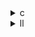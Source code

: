 <details><summary>c</summary>

---

##  **ベース：`seidel-2d.c`**

### 特徴：

```c
for (t)
  for (i = 1; i < n-1; i++)
    for (j = 1; j < n-1; j++)
      A[i][j] = 平均(周囲8点 + 自身);
```

*  `#pragma scop ... endscop` → PolyBench向けの最適化構造
*  OpenMP 並列化なし
*  SIMD 指示なし
* メモリ依存の制御やスレッド制御なし

---

##  `opt_1.c` の違い【外側からcollapseによる広域並列化】

```c
#pragma omp parallel for private(i,j,t) collapse(2)
for (t)
  for (i)
    for (j)
      A[i][j] = ...;
```

*  `t` と `i` をまとめて並列化（`collapse(2)`）
*  `nowait` なし → 各スレッドは同期が必要
*  `barrier` 不要（デフォルト同期）
*  PolyBench対応構造 (`#pragma scop`) 消失

>  **opt\_1** = 時間方向も含めて**ループ融合型並列化**（効果高いが依存注意）

---

##  `opt_2.c` の違い【空間方向をcollapse(2) + 明示バリア】

```c
#pragma omp parallel
for (t)
  #pragma omp for collapse(2) nowait
  for (i)
    for (j)
      A[i][j] = ...;
  #pragma omp barrier
```

*  空間方向（i,j）を `collapse(2)` → より多くの並列粒度
*  `nowait` によって非同期進行可能にしつつ
*  `#pragma omp barrier` で `t` ごとの同期制御
*  tループ外でスレッド生成は一度きり → 効率良好

>  **opt\_2** = **ステンシル依存を意識した同期付き並列化** → 高信頼・高性能

---

##  `opt_3.c` の違い【動的スケジューリングによるロードバランス】

```c
#pragma omp parallel private(t,i,j)
for (t)
  #pragma omp for schedule(dynamic) nowait
  for (i)
    for (j)
      A[i][j] = ...;
  #pragma omp barrier
```

*  `omp for schedule(dynamic)` → スレッドごとに負荷自動調整
*  `nowait + barrier` → `t` 間の同期を明示的に確保
*  `collapse(2)` なし → 並列粒度は `i` ループ単位

>  **opt\_3** = **動的ロードバランスに重きを置いた設計** → 大規模・不均一問題向け

---

##  比較表

| 特徴                        | `seidel-2d.c` | `opt_1.c`      | `opt_2.c`              | `opt_3.c`            |
| ------------------------- | ------------- | -------------- | ---------------------- | -------------------- |
| PolyBench `#pragma scop`  | ✅             | ❌              | ❌                      | ❌                    |
| OpenMP 並列化                | ❌             | ✅（collapse(2)） | ✅（collapse(2)+barrier） | ✅（dynamic schedule）  |
| collapse 使用範囲             | ❌             | `t, i`         | `i, j`                 | ❌（`i`のみ）             |
| スケジューリング                  | ❌             | default        | default                | `schedule(dynamic)`  |
| `#pragma omp barrier` の有無 | ❌             | ❌（暗黙同期）        | ✅                      | ✅                    |
| スレッド生成の頻度                 | 各回            | 各回             | 1度（並列領域外で回す）           | 1度（並列領域外で回す）         |
| 実装目的                      | ベースライン        | 時空間並列の導入       | 空間方向の並列強化+明示同期         | ロードバランス最適化（動的スケジューラ） |

---

##  結論

* **opt\_1.c**：時間方向の並列まで導入 → 並列性最大だがデータ依存リスクあり
* **opt\_2.c**：空間方向に広げ、時間方向に barrier を設置 → 安全かつ高速
* **opt\_3.c**：動的スケジューリングでロードバランス改善を意識

---

</details>

<details><summary>ll</summary>

---

##  **base.ll（ベース）特徴**

*  `__kmpc_*` 呼び出しなし → OpenMP 無し
*  `!llvm.loop.vectorize` メタなし → ベクトル化誘導無し
*  SIMD命令（`<N x float>`）出現なし
*  3重ループ：`t, i, j` による 2Dステンシル時間展開
* 処理：スカラー `load`, `fadd`, `fmul`, `store`

---

##  `opt_1.ll` の違い【OpenMP `collapse(2)` 対応】

*  `__kmpc_fork_call`, `__kmpc_for_static_init` 出現 → 並列化あり
*  `@omp_outlined.*` 関数あり → `t`×`i` のループをまとめて並列化（`collapse(2)`）
*  SIMD命令なし、ベクトル化メタなし
*  時空間並列により loop fusion 対応

>  **opt\_1.ll** = **時間・空間ループを同時にOpenMP並列**に展開した構造

---

##  `opt_2.ll` の違い【`collapse(2)` + 明示バリア構成】

*  OpenMP 並列 (`__kmpc_*`) は `i, j` 方向（空間）に `collapse(2)` 適用
*  `omp.barrier` 相当が `omp parallel` 内に含まれる
*  `omp.outlined` 関数数が2（for部分とbarrier部分）
*  SIMD命令なし
*  ベクトル化メタ無し

>  **opt\_2.ll** = **空間方向の粒度を高めた安定した並列構造**

---

##  `opt_3.ll` の違い【スケジューリング + `omp barrier`】

*  `__kmpc_fork_call` + `schedule(dynamic)` 対応ループ
*  `omp for` に `nowait`、その後 `barrier` 指示（`t`毎同期）
*  SIMD命令なし
*  ベクトル化メタなし
*  `omp.outlined` 関数が分割されて複数出現（ループとバリア）

>  **opt\_3.ll** = **動的スケジューリングを強調した並列分散型構造**

---

##  LLVM IR 差分まとめ

| 特徴                      | base.ll | opt\_1.ll        | opt\_2.ll                  | opt\_3.ll            |
| ----------------------- | ------- | ---------------- | -------------------------- | -------------------- |
| OpenMP 並列化 (`__kmpc_*`) | ❌       | ✅（`collapse(2)`） | ✅（`collapse(2)` + barrier） | ✅（dynamic + barrier） |
| `omp_outlined` 関数       | ❌       | 1                | 2                          | 2+（ループと同期分割）         |
| SIMD命令（`<N x float>`）   | ❌       | ❌                | ❌                          | ❌                    |
| ベクトル化メタ (`vectorize`)   | ❌       | ❌                | ❌                          | ❌                    |
| ループ融合 / collapse適用範囲    | ❌       | `t,i`            | `i,j`                      | ❌（単独for + dynamic）   |
| バリア挿入                   | ❌       | ❌（暗黙）            | ✅ `omp barrier`            | ✅ `omp barrier`      |

---

##  結論

* **opt\_1.ll**：時間・空間を一括で並列化 → **ループ融合で最大並列性**
* **opt\_2.ll**：空間方向の並列を重視しつつ同期で安全性を確保 → **バランス型**
* **opt\_3.ll**：負荷不均衡への対応を重視 → **動的スケジューリング重視型**

 **全バージョン共通でベクトル化されていない点に注意**

---

</details>
